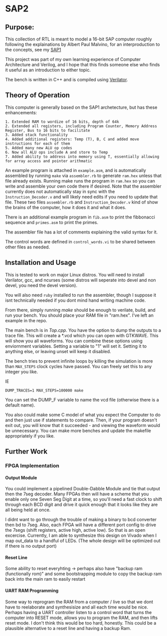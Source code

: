 # SAP2

## Purpose:

This collection of RTL is meant to model a 16-bit SAP computer roughly following the explainations by Albert Paul Malvino,
for an interproduction to the concepts, see my [SAP1](https://github.com/jshaker000/SAP1)

This project was part of my own learning experience of Computer Architecture and Verilog,
and I hope that this finds someone else who finds it useful as an introduction to either topic.

The bench is written in C++ and is compiled using [Verilator](https://www.veripool.org/wiki/verilator).

## Theory of Operation
This computer is generally based on the SAP1 archetecture, but has these enhancements:

    1. Extended RAM to wordize of 16 bits, depth of 64k
    2. Extended all registers, including Program Counter, Memory Address Register, Bus to 16 bits to facilitate
    3. Added stack functionality
    4. Added additional registers: Temp (T), B, C and added move instructions for each of them
    5. Added many new ALU op codes
    6. Now all ALU ops include A and store to Temp
    7. Added ability to address into memory using T, essentially allowing for array access and pointer arithmatic

An example program is attached in `example.asm`, and is automatically assembled by running `make` via `assembler.rb` to generate `ram.hex` unless that file already exists.
Running make runs the program in `ram.hex` so you can write and assemble your own code there if desired. Note that the assembler currently does not automatically stay in sync
with the `Instruction_Decoder.v` and will likely need edits if you need to update that file. These two files `assembler.rb` and `Instruction_Decoder.v` kind of show the brains of the
computer, how it does it and what it does.

There is an additional example program in `fib.asm` to print the fibbonacci sequence and `primes.asm` to print the primes.

The assembler file has a lot of comments explaining the valid syntax for it.

The control words are defined in `control_words.vi` to be shared between other files as needed.

## Installation and Usage
This is tested to work on major Linux distros. You will need to install Verilator, gcc, and
ncurses (some distros will seperate into devel and non devel, you need the devel version).

You will also need `ruby` installed to run the assembler, though I suppose it isnt technically needed if you dont
mind hand writing machine code.

From there, simply running *make* should be enough to verilate, build, and run your bench.
You should place your RAM file in "ram.hex". I've left an example in the repo.

The main bench is in *Top.cpp*. You have the option to dump the outputs to a trace file. This will create a \*.vcd which you can open with GTKWAVE.
This will show you all waveforms. You can combine these options using enviornment variables.
Setting a variable to "1" will set it. Setting it to anything else, or leaving unset will keep it disabled.

The bench tries to prevent infinite loops by killing the simulation is more than `MAX_STEPS` clock cycles have passed.
You can freely set this to any integer you like.

IE

    DUMP_TRACES=1 MAX_STEPS=100000 make

You can set the DUMP_F variable to name the vcd file (otherwise there is a default name).

You also could make some C model of what you expect the Computer to do and then just use if statements to compare.
Then, if your program doesn't exit out, you will know that it succeeded - and viewing the waveform would be unnecessary.
You can make more benches and update the makefile appropriately if you like.

## Further Work

### FPGA Implementation
#### Output Module
You could implement a pipelined Double-Dabble Module and tie that output then the 7seg decoder. Many FPGAs then will have a scheme
that you enable only one Seven Seg Digit at a time, so you'll need a fast clock to shift through each BCD digit and drive it quick enough that it looks
like they are all being held at once.

I didnt want to go through the trouble of making a binary to bcd converter then bd to 7seg.
Also, each FPGA will have a different port config to drive the 7segs (shift registers, active high, active low).
So that is an open excercise.
Currently, I am able to synthesize this design on Vivado when I map out\_data to a handful of LEDs. (The whole design will be optimized out if there is no
output port)

#### Reset Line
Some ability to reset everyhting -> perhaps also have  "backup ram (functionally rom)" and some bootstrapping module to copy the backup ram
back into the main ram to easily restart

#### UART RAM Programming
Some way to reprogram the RAM from a computer / live so that we dont have to reelaborate and synthesisize and all each time would be nice.
Perhaps having a UART controller listen to a control word that turns the computer into RESET mode, allows you to program the RAM, and then lifts reset mode.
I don't think this would be too hard, honestly. This could be a plausible alternative to a reset line and having a backup Ram.
